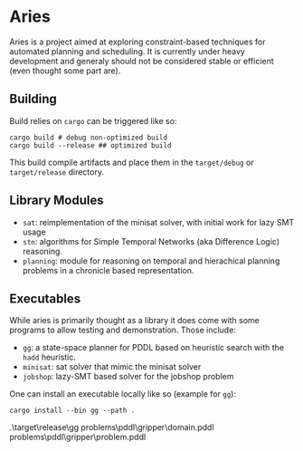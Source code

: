 # Aries

Aries is a project aimed at exploring constraint-based techniques for automated planning and scheduling.
It is currently under heavy development and generaly should not be considered stable or efficient (even thought some part are).

## Building

Build relies on `cargo` can be triggered like so:

```
cargo build # debug non-optimized build
cargo build --release ## optimized build
```

This build compile artifacts and place them in the `target/debug` or `target/release` directory.

## Library Modules

 - `sat`: reimplementation of the minisat solver, with initial work for lazy SMT usage
 - `stn`: algorithms for Simple Temporal Networks (aka Difference Logic) reasoning.
 - `planning`: module for reasoning on temporal and hierachical planning problems in a chronicle based representation.

## Executables

While aries is primarily thought as a library it does come with some programs to allow testing and demonstration. Those include:

- `gg`: a state-space planner for PDDL based on heuristic search with the `hadd` heuristic.
- `minisat`: sat solver that mimic the minisat solver
- `jobshop`: lazy-SMT based solver for the jobshop problem 

One can install an executable locally like so (example for `gg`):

```
cargo install --bin gg --path .
``` 
.\target\release\gg problems\pddl\gripper\domain.pddl problems\pddl\gripper\problem.pddl